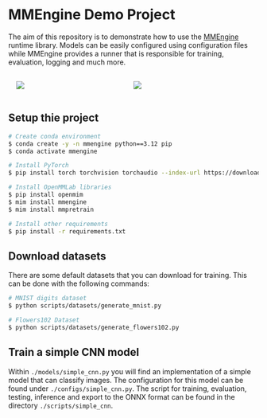 # MMEngine Demo Project

The aim of this repository is to demonstrate how to use the <a href="https://github.com/open-mmlab/mmengine" target="_blank">MMEngine</a> runtime library. Models can be easily configured using configuration files while MMEngine provides a runner that is responsible for training, evaluation, logging and much more.

<div style="display:flex; padding:1rem;">
  <div style="width:50%">
    <a href="" target="_blank"><img src="https://github.com/pytorch/pytorch/raw/main/docs/source/_static/img/pytorch-logo-dark.png" /></a>
  </div>
  <div style="width:50%">
    <a href="" target="_blank"><img src="https://user-images.githubusercontent.com/58739961/187154444-fce76639-ac8d-429b-9354-c6fac64b7ef8.jpg" /></a>
  </div>
</div>

## Setup thie project

```bash
# Create conda environment
$ conda create -y -n mmengine python==3.12 pip
$ conda activate mmengine

# Install PyTorch
$ pip install torch torchvision torchaudio --index-url https://download.pytorch.org/whl/cu124

# Install OpenMMLab libraries
$ pip install openmim
$ mim install mmengine
$ mim install mmpretrain

# Install other requirements
$ pip install -r requirements.txt
```

## Download datasets

There are some default datasets that you can download for training. This can be done with the following commands:

```bash
# MNIST digits dataset
$ python scripts/datasets/generate_mnist.py

# Flowers102 Dataset
$ python scripts/datasets/generate_flowers102.py
```

## Train a simple CNN model

Within `./models/simple_cnn.py` you will find an implementation of a simple model that can classify images. The configuration for this model can be found under `./configs/simple_cnn.py`. The script for training, evaluation, testing, inference and export to the ONNX format can be found in the directory `./scripts/simple_cnn`.
